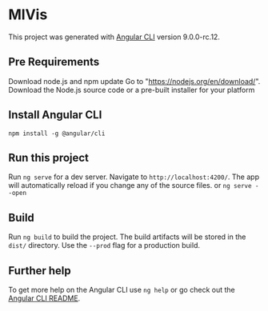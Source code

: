 # MlVis

This project was generated with [Angular CLI](https://github.com/angular/angular-cli) version 9.0.0-rc.12.

## Pre Requirements

Download node.js and npm update
Go to "https://nodejs.org/en/download/".
Download the Node.js source code or a pre-built installer for your platform

## Install Angular CLI

`npm install -g @angular/cli`

## Run this project

Run `ng serve` for a dev server. Navigate to `http://localhost:4200/`. The app will automatically reload if you change any of the source files.
or `ng serve --open` 

## Build

Run `ng build` to build the project. The build artifacts will be stored in the `dist/` directory. Use the `--prod` flag for a production build.

## Further help

To get more help on the Angular CLI use `ng help` or go check out the [Angular CLI README](https://github.com/angular/angular-cli/blob/master/README.md).
